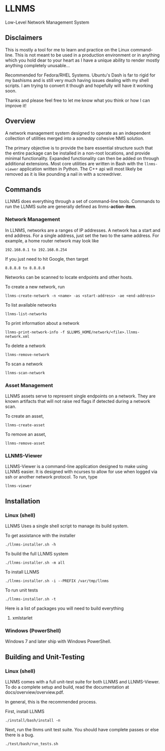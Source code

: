 LLNMS
=====

Low-Level Network Management System

Disclaimers
-----------
This is mostly a tool for me to learn and practice on the Linux
command-line. This is not meant to be used in a production environment or 
in anything which you hold dear to your heart as I have a unique ability
to render mostly anything completely unusable...

Recommended for Fedora/RHEL Systems.  Ubuntu's Dash is far to rigid for my bashisms
and is still very much having issues dealing with my shell scripts.  I am trying to 
convert it though and hopefully will have it working soon.

Thanks and please feel free to let me know what you think or how I can improve it!


Overview
--------
A network management system designed to operate as an independent collection
of utilities merged into a _someday_ cohesive NMS solution.  

The primary objective is to provide the bare essential structure such that the entire package can be installed 
in a non-root locations, and provide minimal functionality.  Expanded functionality can 
then be added on through additional extensions.  Most core utilities are written in Bash
with the `llnms-viewer` application written in Python.  The C++ api will most likely be removed as it is
like pounding a nail in with a screwdriver.

Commands
--------

LLNMS does everything through a set of command-line tools.  Commands to run the LLNMS suite
are generally defined as llnms-**action**-**item**.  

###  Network Management

In LLNMS, networks are a ranges of IP addresses.  A network has a start and end address.  For a single
address, just set the two to the same address. For example, a home router network may look like

    192.168.0.1 to 192.168.0.254
    
If you just need to hit Google, then target

    8.8.8.8 to 8.8.8.8

Networks can be scanned to locate endpoints and other hosts.

To create a new network, run 

    llnms-create-network -n <name> -as <start-address> -ae <end-address>
    
To list available networks

    llnms-list-networks
    
To print information about a network

    llnms-print-network-info -f $LLNMS_HOME/network/<file>.llnms-network.xml
    
To delete a network

    llnms-remove-network
    
To scan a network

    llnms-scan-network

###  Asset Management

LLNMS assets serve to represent single endpoints on a network.  They are known artifacts that will
not raise red flags if detected during a network scan.

To create an asset, 

    llnms-create-asset

To remove an asset,

    llnms-remove-asset
 


###  LLNMS-Viewer

LLNMS-Viewer is a command-line application designed to make using LLNMS easier.  It is
designed with ncurses to allow for use when logged via ssh or another network protocol. To
run, type

    llnms-viewer



Installation
------------

### Linux (shell)

LLNMS Uses a single shell script to manage its build system.

To get assistance with the installer

    ./llnms-installer.sh -h

To build the full LLNMS system

    ./llnms-installer.sh -m all

To install LLNMS

    ./llnms-installer.sh -i --PREFIX /var/tmp/llnms

To run unit tests

    ./llnms-installer.sh -t

Here is a list of packages you will need to build everything

1.  xmlstarlet 

### Windows (PowerShell)
Windows 7 and later ship with Windows PowerShell.


Building and Unit-Testing
-------------------------

###  Linux (shell)
LLNMS comes with a full unit-test suite for both LLNMS and LLNMS-Viewer.  To do a complete setup and build, read the documentation at docs/overview/overview.pdf.

In general, this is the recommended process. 

First, install LLNMS

    ./install/bash/install -n

Next, run the llnms unit test suite.  You should have complete passes or else there is a bug.

    ./test/bash/run_tests.sh


